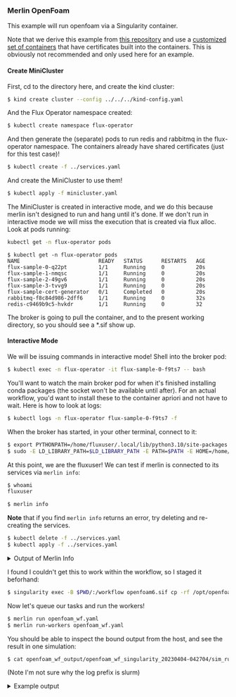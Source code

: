 ### Merlin OpenFoam

This example will run openfoam via a Singularity container.

Note that we derive this example from [this repository](https://github.com/rse-ops/flux-hpc/tree/main/merlin-demos)
and use a [customized set of containers](https://github.com/rse-ops/flux-hpc/tree/main/merlin-demos-certs) that have
certificates built into the containers. This is obviously not recommended and only used here for an example.

#### Create MiniCluster

First, cd to the directory here, and create the kind cluster:

```bash
$ kind create cluster --config ../../../kind-config.yaml
```

And the Flux Operator namespace created:

```bash
$ kubectl create namespace flux-operator
```

And then generate the (separate) pods to run redis and rabbitmq in the flux-operator namespace.
The containers already have shared certificates (just for this test case)!

```bash
$ kubectl create -f ../services.yaml
```

And create the MiniCluster to use them!

```bash
$ kubectl apply -f minicluster.yaml
```

The MiniCluster is created in interactive mode, and we do this because merlin isn't designed to
run and hang until it's done. If we don't run in interactive mode we will miss the execution
that is created via flux alloc. Look at pods running:

```bash
kubectl get -n flux-operator pods
```
```console
$ kubectl get -n flux-operator pods
NAME                         READY   STATUS      RESTARTS   AGE
flux-sample-0-q22pt          1/1     Running     0          20s
flux-sample-1-nmqsc          1/1     Running     0          20s
flux-sample-2-49gv6          1/1     Running     0          20s
flux-sample-3-tvvg9          1/1     Running     0          20s
flux-sample-cert-generator   0/1     Completed   0          20s
rabbitmq-f8c84d986-2dff6     1/1     Running     0          32s
redis-c9469b9c5-hvkdr        1/1     Running     0          32
```

The broker is going to pull the container, and to the present working directory, so you
should see a *.sif show up.

#### Interactive Mode

We will be issuing commands in interactive mode! Shell into the broker pod:

```bash
$ kubectl exec -n flux-operator -it flux-sample-0-f9ts7 -- bash
```

You'll want to watch the main broker pod for when it's finished installing conda packages
(the socket won't be available until after). For an actual workflow, you'd want to install these
to the container apriori and not have to wait. Here is how to look at logs:

```bash
$ kubectl logs -n flux-operator flux-sample-0-f9ts7 -f
```

When the broker has started, in your other terminal, connect to it:

```bash
$ export PYTHONPATH=/home/fluxuser/.local/lib/python3.10/site-packages:/opt/conda/lib/python3.10
$ sudo -E LD_LIBRARY_PATH=$LD_LIBRARY_PATH -E PATH=$PATH -E HOME=/home/fluxuser -E PYTHONPATH=$PYTHONPATH -u fluxuser flux proxy local:///var/run/flux/local bash
```

At this point, we are the fluxuser! We can test if merlin is connected to its services via `merlin info`:

```bash
$ whoami
fluxuser
```
```bash
$ merlin info
```

**Note** that if you find `merlin info` returns an error, try deleting and re-creating the services.

```bash
$ kubectl delete -f ../services.yaml 
$ kubectl apply -f ../services.yaml 
```

<details>

<summary>Output of Merlin Info</summary>

```console
[2023-04-03 22:48:54: INFO] Reading app config from file /home/fluxuser/.merlin/app.yaml
  
                                                
       *      
   *~~~~~                                       
  *~~*~~~*      __  __           _ _       
 /   ~~~~~     |  \/  |         | (_)      
     ~~~~~     | \  / | ___ _ __| |_ _ __  
    ~~~~~*     | |\/| |/ _ \ '__| | | '_ \ 
   *~~~~~~~    | |  | |  __/ |  | | | | | |
  ~~~~~~~~~~   |_|  |_|\___|_|  |_|_|_| |_|
 *~~~~~~~~~~~                                    
   ~~~*~~~*    Machine Learning for HPC Workflows                                 
              


Merlin Configuration
-------------------------

 config_file        | /home/fluxuser/.merlin/app.yaml
 is_debug           | False
 merlin_home        | /home/fluxuser/.merlin
 merlin_home_exists | True
 broker server      | amqps://fluxuser:******@rabbitmq:5671//merlinu
 broker ssl         | {'keyfile': '/cert_rabbitmq/client_rabbitmq_key.pem', 'certfile': '/cert_rabbitmq/client_rabbitmq_certificate.pem', 'ca_certs': '/cert_rabbitmq/ca_certificate.pem', 'cert_reqs': <VerifyMode.CERT_REQUIRED: 2>}
 results server     | rediss://redis:6379/0
 results ssl        | {'ssl_keyfile': '/cert_redis/client_redis_key.pem', 'ssl_certfile': '/cert_redis/client_redis_certificate.pem', 'ssl_ca_certs': '/cert_redis/ca_certificate.pem', 'ssl_cert_reqs': <VerifyMode.CERT_REQUIRED: 2>}

Checking server connections:
----------------------------
broker server connection: OK
results server connection: OK

Python Configuration
-------------------------

 $ which python3
/opt/conda/bin/python3

 $ python3 --version
Python 3.10.9

 $ which pip3
/opt/conda/bin/pip3

 $ pip3 --version
pip 23.0 from /opt/conda/lib/python3.10/site-packages/pip (python 3.10)

"echo $PYTHONPATH"
/usr/lib/flux/python3.1:/home/fluxuser/.local/lib/python3.10/site-packages
```

</details>

I found I couldn't get this to work within the workflow, so I staged it beforhand:

```bash
$ singularity exec -B $PWD/:/workflow openfoam6.sif cp -rf /opt/openfoam6/tutorials/incompressible/icoFoam/cavity/cavity /workflow/cavity
```
Now let's queue our tasks and run the workers! 

```bash
$ merlin run openfoam_wf.yaml 
$ merlin run-workers openfoam_wf.yaml
```

You should be able to inspect the bound output from the host, and see the result in one simulation:

```bash
$ cat openfoam_wf_output/openfoam_wf_singularity_20230404-042704/sim_runs/00/00/sim_runs.slurm.out 
```
(Note I'm not sure why the log prefix is slurm)

<details>

<summary>Example output</summary>

```console
/workflow/openfoam_wf_output/openfoam_wf_singularity_20230404-042704/sim_runs/00/00
cavity
sim_runs.slurm.sh
/workflow/openfoam_wf_output/openfoam_wf_singularity_20230404-042704/sim_runs/00/00/cavity
0
constant
system
singularity exec --bind  /workflow/openfoam_wf_output/openfoam_wf_singularity_20230404-042704/sim_runs/00/00:/merlin_sample,/workflow/openfoam_wf_output/openfoam_wf_singularity_20230404-042704/sim_runs/00/00/cavity:/cavity /workflow/openfoam6.sif /merlin_sample/run_openfoam 16.696213872840325
***** Setting up control parameters ***** 
Running icoFoam
/*---------------------------------------------------------------------------*\
  =========                 |
  \\      /  F ield         | OpenFOAM: The Open Source CFD Toolbox
   \\    /   O peration     | Website:  https://openfoam.org
    \\  /    A nd           | Version:  6
     \\/     M anipulation  |
\*---------------------------------------------------------------------------*/
Build  : 6-e29811f5dff8
Exec   : postProcess -func enstrophy
Date   : Apr 04 2023
Time   : 04:27:41
Host   : "flux-sample-2"
PID    : 3594
I/O    : uncollated
Case   : //cavity
nProcs : 1
sigFpe : Enabling floating point exception trapping (FOAM_SIGFPE).
fileModificationChecking : Monitoring run-time modified files using timeStampMaster (fileModificationSkew 10)
allowSystemOperations : Allowing user-supplied system call operations

// * * * * * * * * * * * * * * * * * * * * * * * * * * * * * * * * * * * * * //
Create time

Create mesh for time = 0

Time = 0

Reading fields:
    volVectorFields: U

Executing functionObjects
    functionObjects::enstrophy enstrophy writing field: enstrophy

Time = 0.100445

Reading fields:
    volVectorFields: U

Executing functionObjects
    functionObjects::enstrophy enstrophy writing field: enstrophy

Time = 0.199551

Reading fields:
    volVectorFields: U

Executing functionObjects
    functionObjects::enstrophy enstrophy writing field: enstrophy

Time = 0.299996

Reading fields:
    volVectorFields: U

Executing functionObjects
    functionObjects::enstrophy enstrophy writing field: enstrophy

Time = 0.400441

Reading fields:
    volVectorFields: U

Executing functionObjects
    functionObjects::enstrophy enstrophy writing field: enstrophy

Time = 0.499546

Reading fields:
    volVectorFields: U

Executing functionObjects
    functionObjects::enstrophy enstrophy writing field: enstrophy

Time = 0.599991

Reading fields:
    volVectorFields: U

Executing functionObjects
    functionObjects::enstrophy enstrophy writing field: enstrophy

Time = 0.700436

Reading fields:
    volVectorFields: U

Executing functionObjects
    functionObjects::enstrophy enstrophy writing field: enstrophy

Time = 0.799542

Reading fields:
    volVectorFields: U

Executing functionObjects
    functionObjects::enstrophy enstrophy writing field: enstrophy

Time = 0.899987

Reading fields:
    volVectorFields: U

Executing functionObjects
    functionObjects::enstrophy enstrophy writing field: enstrophy

Time = 1.000432

Reading fields:
    volVectorFields: U

Executing functionObjects
    functionObjects::enstrophy enstrophy writing field: enstrophy

End

/*---------------------------------------------------------------------------*\
  =========                 |
  \\      /  F ield         | OpenFOAM: The Open Source CFD Toolbox
   \\    /   O peration     | Website:  https://openfoam.org
    \\  /    A nd           | Version:  6
     \\/     M anipulation  |
\*---------------------------------------------------------------------------*/
Build  : 6-e29811f5dff8
Exec   : foamToVTK
Date   : Apr 04 2023
Time   : 04:27:41
Host   : "flux-sample-2"
PID    : 3595
I/O    : uncollated
Case   : //cavity
nProcs : 1
sigFpe : Enabling floating point exception trapping (FOAM_SIGFPE).
fileModificationChecking : Monitoring run-time modified files using timeStampMaster (fileModificationSkew 10)
allowSystemOperations : Allowing user-supplied system call operations

// * * * * * * * * * * * * * * * * * * * * * * * * * * * * * * * * * * * * * //
Create time

Create mesh for time = 0

Time: 0
    volScalarFields            : p enstrophy
    volVectorFields            : U

    Internal  : "//cavity/VTK/cavity_0.vtk"
    Original cells:400 points:882   Additional cells:0  additional points:0

    Patch     : "//cavity/VTK/movingWall/movingWall_0.vtk"
    Patch     : "//cavity/VTK/fixedWalls/fixedWalls_0.vtk"
    Patch     : "//cavity/VTK/frontAndBack/frontAndBack_0.vtk"
Time: 0.100445
    volScalarFields            : p enstrophy
    volVectorFields            : U

    Internal  : "//cavity/VTK/cavity_75.vtk"
    Patch     : "//cavity/VTK/movingWall/movingWall_75.vtk"
    Patch     : "//cavity/VTK/fixedWalls/fixedWalls_75.vtk"
    Patch     : "//cavity/VTK/frontAndBack/frontAndBack_75.vtk"
    surfScalarFields  : phi
Time: 0.199551
    volScalarFields            : p enstrophy
    volVectorFields            : U

    Internal  : "//cavity/VTK/cavity_149.vtk"
    Patch     : "//cavity/VTK/movingWall/movingWall_149.vtk"
    Patch     : "//cavity/VTK/fixedWalls/fixedWalls_149.vtk"
    Patch     : "//cavity/VTK/frontAndBack/frontAndBack_149.vtk"
    surfScalarFields  : phi
Time: 0.299996
    volScalarFields            : p enstrophy
    volVectorFields            : U

    Internal  : "//cavity/VTK/cavity_224.vtk"
    Patch     : "//cavity/VTK/movingWall/movingWall_224.vtk"
    Patch     : "//cavity/VTK/fixedWalls/fixedWalls_224.vtk"
    Patch     : "//cavity/VTK/frontAndBack/frontAndBack_224.vtk"
    surfScalarFields  : phi
Time: 0.400441
    volScalarFields            : p enstrophy
    volVectorFields            : U

    Internal  : "//cavity/VTK/cavity_299.vtk"
    Patch     : "//cavity/VTK/movingWall/movingWall_299.vtk"
    Patch     : "//cavity/VTK/fixedWalls/fixedWalls_299.vtk"
    Patch     : "//cavity/VTK/frontAndBack/frontAndBack_299.vtk"
    surfScalarFields  : phi
Time: 0.499546
    volScalarFields            : p enstrophy
    volVectorFields            : U

    Internal  : "//cavity/VTK/cavity_373.vtk"
    Patch     : "//cavity/VTK/movingWall/movingWall_373.vtk"
    Patch     : "//cavity/VTK/fixedWalls/fixedWalls_373.vtk"
    Patch     : "//cavity/VTK/frontAndBack/frontAndBack_373.vtk"
    surfScalarFields  : phi
Time: 0.599991
    volScalarFields            : p enstrophy
    volVectorFields            : U

    Internal  : "//cavity/VTK/cavity_448.vtk"
    Patch     : "//cavity/VTK/movingWall/movingWall_448.vtk"
    Patch     : "//cavity/VTK/fixedWalls/fixedWalls_448.vtk"
    Patch     : "//cavity/VTK/frontAndBack/frontAndBack_448.vtk"
    surfScalarFields  : phi
Time: 0.700436
    volScalarFields            : p enstrophy
    volVectorFields            : U

    Internal  : "//cavity/VTK/cavity_523.vtk"
    Patch     : "//cavity/VTK/movingWall/movingWall_523.vtk"
    Patch     : "//cavity/VTK/fixedWalls/fixedWalls_523.vtk"
    Patch     : "//cavity/VTK/frontAndBack/frontAndBack_523.vtk"
    surfScalarFields  : phi
Time: 0.799542
    volScalarFields            : p enstrophy
    volVectorFields            : U

    Internal  : "//cavity/VTK/cavity_597.vtk"
    Patch     : "//cavity/VTK/movingWall/movingWall_597.vtk"
    Patch     : "//cavity/VTK/fixedWalls/fixedWalls_597.vtk"
    Patch     : "//cavity/VTK/frontAndBack/frontAndBack_597.vtk"
    surfScalarFields  : phi
Time: 0.899987
    volScalarFields            : p enstrophy
    volVectorFields            : U

    Internal  : "//cavity/VTK/cavity_672.vtk"
    Patch     : "//cavity/VTK/movingWall/movingWall_672.vtk"
    Patch     : "//cavity/VTK/fixedWalls/fixedWalls_672.vtk"
    Patch     : "//cavity/VTK/frontAndBack/frontAndBack_672.vtk"
    surfScalarFields  : phi
Time: 1.000432
    volScalarFields            : p enstrophy
    volVectorFields            : U

    Internal  : "//cavity/VTK/cavity_747.vtk"
    Patch     : "//cavity/VTK/movingWall/movingWall_747.vtk"
    Patch     : "//cavity/VTK/fixedWalls/fixedWalls_747.vtk"
    Patch     : "//cavity/VTK/frontAndBack/frontAndBack_747.vtk"
    surfScalarFields  : phi
End
```

Note that if you need to re-run (or try again) you need to purge the queues:

```bash
# Do this until you see no messages
$ merlin purge openfoam_wf.yaml  -f

# This can be run once after the above
$ flux job cancelall -f
$ flux job purge --force --num-limit=0
```

You'll see the tasks pick up in celery and a huge stream of output! You can also
look at the logs of redis and rabbitmq (the other containers) to see them receiving data.
We currently just run openfoam and generate data, and you can see both flux jobs running
to generate it:

```bash
$ flux jobs -a
```
```console
$ flux jobs -a
       JOBID USER     NAME       ST NTASKS NNODES     TIME INFO
   ƒA86QZ2qm fluxuser merlin      R      1      1   45.89s flux-sample-2
   ƒA84PS1aX fluxuser merlin      R      1      1   45.97s flux-sample-3
   ƒ8oEEtiFh fluxuser merlin     CA      1      1   1.799m flux-sample-1
   ƒ8oGHVioH fluxuser merlin     CA      1      1   1.797m flux-sample-0
```

And some output (I installed tree 🌲️)!

```bash
$ find openfoam_wf_output/ -name MERLIN_FINISHED
```
```console
openfoam_wf_output/openfoam_wf_singularity_20230404-045711/sim_runs/00/00/MERLIN_FINISHED
openfoam_wf_output/openfoam_wf_singularity_20230404-045711/setup/MERLIN_FINISHED
```

Note there are additional steps in the workflow "combine-outputs" and "learn" 
but I found dimension errors in both. When you are done, exit and:

```bash
$ kubectl delete -f ./examples/launchers/merlin/singlarity-openfoam/minicluster.yaml
$ kubectl delete -f ./examples/launchers/merlin/services.yaml
```
